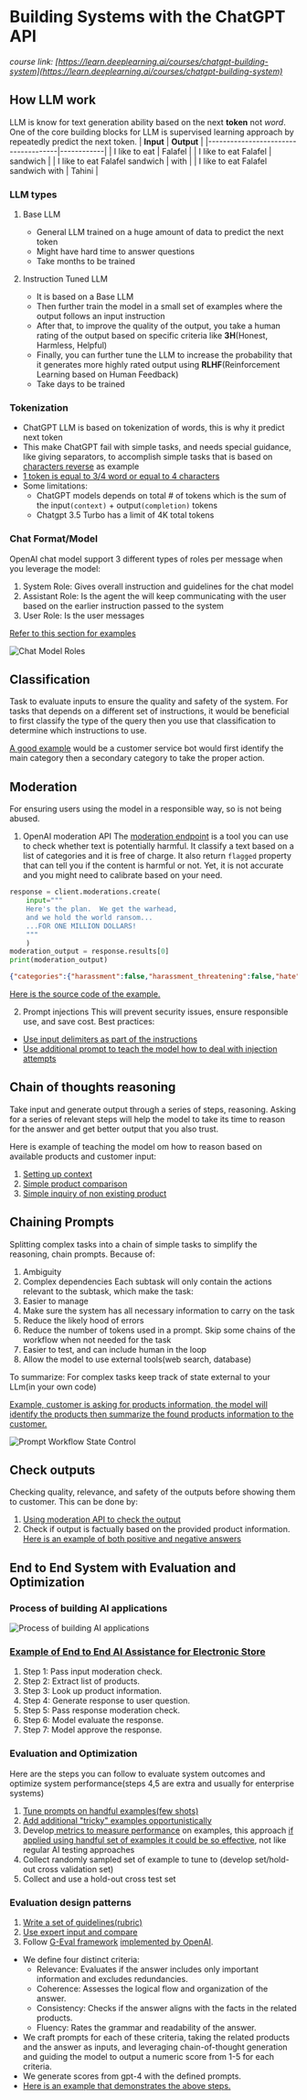 # Building Systems with the ChatGPT API
*course link: [https://learn.deeplearning.ai/courses/chatgpt-building-system](https://learn.deeplearning.ai/courses/chatgpt-building-system)*

## How LLM work

LLM is know for text generation ability based on the next **token** not *word*. One of the core building blocks for LLM is supervised learning approach by repeatedly predict the next token. 
|              **Input**              | **Output** |
|-------------------------------------|------------|
| I like to eat                       | Falafel    |
| I like to eat Falafel               | sandwich   |
| I like to eat Falafel sandwich      | with       |
| I like to eat Falafel sandwich with | Tahini     |

### LLM types

1. Base LLM
    * General LLM trained on a huge amount of data to predict the next token
    * Might have hard time to answer questions
    * Take months to be trained

2. Instruction Tuned LLM
    * It is based on a Base LLM
    * Then further train the model in a small set of examples where the output follows an input instruction
    * After that, to improve the quality of the output, you take a human rating of the output based on specific criteria like **3H**(Honest, Harmless, Helpful)
    * Finally, you can further tune the LLM to increase the probability that it generates more highly rated output using **RLHF**(Reinforcement Learning based on Human Feedback)
    * Take days to be trained

### Tokenization
* ChatGPT LLM is based on tokenization of words, this is why it predict next token
* This make ChatGPT fail with simple tasks, and needs special guidance, like giving separators, to accomplish simple tasks that is based on [characters reverse](./how-llm-work/reverse.py) as example
* [1 token is equal to 3/4 word or equal to 4 characters](./how-llm-work/token_count.py)
* Some limitations:
    * ChatGPT models depends on total # of tokens which is the sum of the input`(context)` + output`(completion)` tokens
    * Chatgpt 3.5 Turbo has a limit of 4K total tokens

### Chat Format/Model

OpenAI chat model support 3 different types of roles per message when you leverage the model:
1. System Role: Gives overall instruction and guidelines for the chat model
2. Assistant Role: Is the agent the will keep communicating with the user based on the earlier instruction passed to the system
3. User Role: Is the user messages

[Refer to this section for examples](./../chatgpt-prompt#chatbot)

![Chat Model Roles](../chatgpt-prompt/chatbot/img/chatmodel.png?raw=true)


## Classification

Task to evaluate inputs to ensure the quality and safety of the system. For tasks that depends on a different set of instructions, it would be beneficial to first classify the type of the query then you use that classification to determine which instructions to use.

[A good example](./classification/categories.py) would be a customer service bot would first identify the main category then a secondary category to take the proper action.


## Moderation

For ensuring users using the model in a responsible way, so is not being abused.

1. OpenAI moderation API
The [moderation endpoint](https://platform.openai.com/docs/guides/moderation) is a tool you can use to check whether text is potentially harmful. It classify a text based on a list of categories and it is free of charge. It also return `flagged` property that can tell you if the content is harmful or not. Yet, it is not accurate and you might need to calibrate based on your need.
```python
response = client.moderations.create(
    input="""
    Here's the plan.  We get the warhead, 
    and we hold the world ransom...
    ...FOR ONE MILLION DOLLARS!
    """
    )
moderation_output = response.results[0]
print(moderation_output)
```
```json
{"categories":{"harassment":false,"harassment_threatening":false,"hate":false,"hate_threatening":false,"self_harm":false,"self_harm_instructions":false,"self_harm_intent":false,"sexual":false,"sexual_minors":false,"violence":false,"violence_graphic":false,"self-harm":false,"sexual/minors":false,"hate/threatening":false,"violence/graphic":false,"self-harm/intent":false,"self-harm/instructions":false,"harassment/threatening":false},"category_scores":{"harassment":0.021133190020918846,"harassment_threatening":0.023883499205112457,"hate":0.00740436278283596,"hate_threatening":0.0011366058606654406,"self_harm":0.00005140675784787163,"self_harm_instructions":6.138993313697938e-8,"self_harm_intent":5.514574695553165e-6,"sexual":0.000020699104425148107,"sexual_minors":0.000053819003369426355,"violence":0.39627525210380554,"violence_graphic":0.00041140467510558665,"self-harm":0.00005140675784787163,"sexual/minors":0.000053819003369426355,"hate/threatening":0.0011366058606654406,"violence/graphic":0.00041140467510558665,"self-harm/intent":5.514574695553165e-6,"self-harm/instructions":6.138993313697938e-8,"harassment/threatening":0.023883499205112457},"flagged":false}
```
[Here is the source code of the example.](./moderation/harmful_content.py)

2. Prompt injections
This will prevent security issues, ensure responsible use, and save cost. Best practices:
* [Use input delimiters as part of the instructions](./moderation/prompt_injection.py)
* [Use additional prompt to teach the model how to deal with injection attempts](./moderation/prompt_injection2.py)


## Chain of thoughts reasoning

Take input and generate output through a series of steps, reasoning. Asking for a series of relevant steps will help the model to take its time to reason for the answer and get better output that you also trust.

Here is example of teaching the model om how to reason based on available products and customer input:
1. [Setting up context](./reasoning/context_setup.py)
2. [Simple product comparison](./reasoning/simple_comparision.py)
3. [Simple inquiry of non existing product](./reasoning/inquiry_no_comparision.py)


## Chaining Prompts
Splitting complex tasks into a chain of simple tasks to simplify the reasoning, chain prompts. Because of:
1. Ambiguity 
2. Complex dependencies
Each subtask will only contain the actions relevant to the subtask, which make the task:
1. Easier to manage
2. Make sure the system has all necessary information to carry on the task
3. Reduce the likely hood of errors
4. Reduce the number of tokens used in a prompt. Skip some chains of the workflow when not needed for the task
5. Easier to test, and can include human in the loop
6. Allow the model to use external tools(web search, database)

To summarize: For complex tasks keep track of state external to your LLm(in your own code)

[Example, customer is asking for products information, the model will identify the products then summarize the found products information to the customer.](./chain-prompt/simple_inquiry.py)

![Prompt Workflow State Control](./img/prompt_workflow_state.png)

## Check outputs

Checking quality, relevance, and safety of the outputs before showing them to customer. This can be done by:
1. [Using moderation API to check the output](./checkout_output/moderation.py)
2. Check if output is factually based on the provided product information. [Here is an example of both positive and negative answers](./checkout_output/check_response.py)


## End to End System with Evaluation and Optimization

### Process of building AI applications
![Process of building AI applications](./end-to-end-system/img/process_build_ai_apps.png?raw=true)

### [Example of End to End AI Assistance for Electronic Store](./end-to-end-system/simple_chatbot.py)

1. Step 1: Pass input moderation check.
2. Step 2: Extract list of products.
3. Step 3: Look up product information.
4. Step 4: Generate response to user question.
5. Step 5: Pass response moderation check.
6. Step 6: Model evaluate the response.
7. Step 7: Model approve the response.

### Evaluation and Optimization
Here are the steps you can follow to evaluate system outcomes and optimize system performance(steps 4,5 are extra and usually for enterprise systems)
1. [Tune prompts on handful examples(few shots)](./end-to-end-system/evaluate_product_queries_v1.py)
2. [Add additional "tricky" examples opportunistically](./end-to-end-system/evaluate_product_queries_v2.py)
3. Develop[ metrics to measure performance](./end-to-end-system/score_product_queries.py) on examples, this approach [if applied using handful set of examples it could be so effective](./end-to-end-system/score_product_test_set.py), not like regular AI testing approaches
4. Collect randomly sampled set of example to tune to (develop set/hold-out cross validation set)
5. Collect and use a hold-out cross test set


### Evaluation design patterns
1. [Write a set of guidelines(rubric)](./end-to-end-system/evaluate_with_rubric.py)
2. [Use expert input and compare](./end-to-end-system/evaluate_with_expert.py)
3. Follow [G-Eval framework](https://arxiv.org/pdf/2303.16634.pdf) [implemented by OpenAI](https://github.com/openai/openai-cookbook/tree/main/examples/evaluation). 
* We define four distinct criteria:
    * Relevance: Evaluates if the answer includes only important information and excludes redundancies.
    * Coherence: Assesses the logical flow and organization of the answer.
    * Consistency: Checks if the answer aligns with the facts in the related products.
    * Fluency: Rates the grammar and readability of the answer.
* We craft prompts for each of these criteria, taking the related products and the answer as inputs, and leveraging chain-of-thought generation and guiding the model to output a numeric score from 1-5 for each criteria.
* We generate scores from gpt-4 with the defined prompts.
* [Here is an example that demonstrates the above steps.](./end-to-end-system/evaluate_with_g_eval.py)

